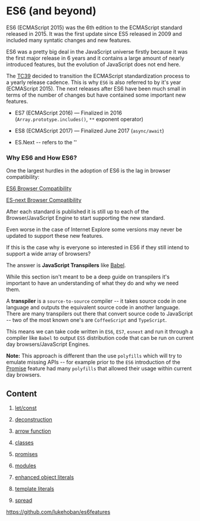 # ES6 (and beyond)

ES6 (ECMAScript 2015) was the 6th edition to the ECMAScript standard released in 2015.
It was the first update since ES5 released in 2009 and included many syntatic changes and
new features.

ES6 was a pretty big deal in the JavaScript universe firstly because it was the first major release
in 6 years and it contains a large amount of nearly introduced features, but the evolution of 
JavaScript does not end here.

The [TC39](https://github.com/tc39) decided to transition the ECMAScript standardization process to a yearly release 
cadence. This is why `ES6` is also referred to by it's year (ECMAScript 2015). The next releases after ES6 have been much 
small in terms of the number of changes but have contained some important new features.

- ES7 (ECMAScript 2016) — Finalized in 2016 (`Array.prototype.includes()`, `**` exponent operator)

- ES8 (ECMAScript 2017) — Finalized June 2017 (`async/await`) 

- ES.Next -- refers to the ''

### Why ES6 and How ES6?

One the largest hurdles in the adoption of ES6 is the lag in browser compatibility:

[ES6 Browser Compatibility](https://kangax.github.io/compat-table/es6/)

[ES-next Browser Compatibility](https://kangax.github.io/compat-table/esnext/)

After each standard is published it is still up to each of the Browser/JavaScript Engine to start supporting the new standard.
 
Even worse in the case of Internet Explore some versions may never be updated to support these new features.

If this is the case why is everyone so interested in ES6 if they still intend to support a wide array of browsers?

The answer is **JavaScript Transpilers** like [Babel](https://babeljs.io/).

While this section isn't meant to be a deep guide on transpilers it's important to have an understanding of what they do and
why we need them.

A **transpiler** is a `source-to-source` compiler -- it takes source code in one language and outputs the equivalent source 
code in another language. There are many transpilers out there that convert source code to JavaScript -- two of the most known
one's are `CoffeeScript` and `TypeScript`.

This means we can take code written in `ES6`, `ES7`, `esnext` and run it through a compiler like `Babel` to output `ES5`
distribution code that can be run on current day browsers/JavaScript Engines.

**Note:** This approach is different than the use `polyfills` which will try to emulate missing APIs -- for example
 prior to the `ES6` introduction of the [Promise](./5_promises) feature  had many `polyfills` that allowed their usage within
 current day browsers.


## Content

1. [let/const](./1_let_const/)

2. [deconstruction](./2_deconstruction/)

3. [arrow function](./3_arrow_functions)

4. [classes](./4_classes)

5. [promises](./5_promises)

6. [modules](./6_modules)

7. [enhanced object literals](./7_enhanced_object_literals/readme.md)

8. [template literals](./8_template_literals/readme.md)

9. [spread](./9_spread/spread.md)



https://github.com/lukehoban/es6features
 
 